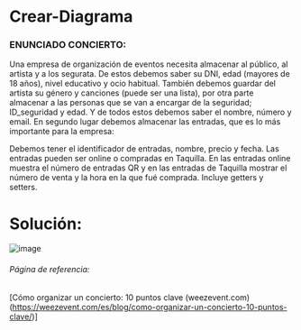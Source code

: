 # Crear-Diagrama

### ENUNCIADO CONCIERTO:
 
Una empresa de organización de eventos necesita almacenar al público, al artista y a los segurata. 
De estos debemos saber su DNI, edad (mayores de 18 años), nivel educativo y ocio habitual.
También debemos guardar del artista su género y canciones (puede ser una lista), por otra parte almacenar a las personas que se van a encargar de la seguridad; ID_seguridad y edad.
Y de todos estos debemos saber el nombre, número y email.
En segundo lugar debemos almacenar las entradas, que es lo más importante para la empresa:

Debemos tener  el identificador de entradas, nombre, precio y fecha. Las entradas pueden ser online o compradas en Taquilla. En las entradas online muestra el número de entradas QR y en las entradas de Taquilla mostrar el número de venta y la hora en la que fué comprada.
Incluye getters y setters.  

# Solución:

![image](https://user-images.githubusercontent.com/114684316/222777722-28512c03-3568-4f35-8710-5da7452db731.png)

###### Página de referencia:
[Cómo organizar un concierto: 10 puntos clave (weezevent.com)(https://weezevent.com/es/blog/como-organizar-un-concierto-10-puntos-clave/)]


